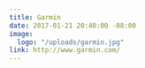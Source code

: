 ```yaml
---
title: Garmin
date: 2017-01-21 20:40:00 -08:00
image:
  logo: "/uploads/garmin.jpg"
link: http://www.garmin.com/
---
```


